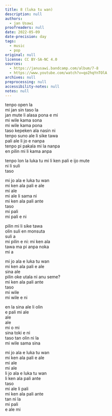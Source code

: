 ```yaml
---
title: 8 (luka tu wan)
description: null
authors:
  - jan Usawi
proofreaders: null
date: 2022-05-09
date-precision: day
tags:
  - music
  - pop
original: null
license: CC BY-SA-NC 4.0
sources:
  - https://janusawi.bandcamp.com/album/7-8
  - https://www.youtube.com/watch?v=qo2hqYnTOlA
archives: null
preprocessing: null
accessibility-notes: null
notes: null
---
```


tenpo open la  \
mi jan sin taso la  \
jan mute li alasa pona e mi  \
mi wile kama sona  \
mi wile kama pona  \
taso kepeken ala nasin ni  \
tenpo suno ale li sike tawa  \
pali ale li jo e nanpa  \
tenpo pi pakala mi la nanpa  \
en pilin mi li kama anpa

tenpo lon la luka tu mi li ken pali e ijo mute  \
ni li suli  \
taso

mi jo ala e luka tu wan  \
mi ken ala pali e ale  \
mi ale  \
mi ale li sama ni  \
mi ken ala pali ante  \
taso  \
mi pali  \
mi pali e ni

pilin mi li sike tawa  \
olin suli en monsuta  \
suli a  \
mi pilin e ni: mi ken ala  \
tawa ma pi anpa noka  \
mi a

mi jo ala e luka tu wan  \
mi ken ala pali e ale  \
sina ale  \
pilin oke utala ni anu seme?  \
mi ken ala pali ante  \
taso  \
mi wile  \
mi wile e ni

en la sina ale li olin  \
e pali mi ale  \
ale  \
ale  \
mi o mi  \
sina toki e ni  \
taso tan olin ni la  \
mi wile sama sina

mi jo ala e luka tu wan  \
mi ken ala pali e ale  \
mi ale  \
mi ale  \
li jo ala e luka tu wan  \
li ken ala pali ante  \
taso  \
mi ale li pali  \
mi ken ala pali ante  \
tan ni la  \
mi pali  \
e ale mi
